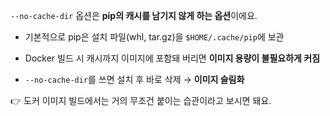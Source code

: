 

`--no-cache-dir` 옵션은 **pip의 캐시를 남기지 않게 하는 옵션**이에요.

- 기본적으로 pip은 설치 파일(whl, tar.gz)을 `$HOME/.cache/pip`에 보관
    
- Docker 빌드 시 캐시까지 이미지에 포함돼 버리면 **이미지 용량이 불필요하게 커짐**
    
- `--no-cache-dir`를 쓰면 설치 후 바로 삭제 → **이미지 슬림화**
    

👉 도커 이미지 빌드에서는 거의 무조건 붙이는 습관이라고 보시면 돼요.
